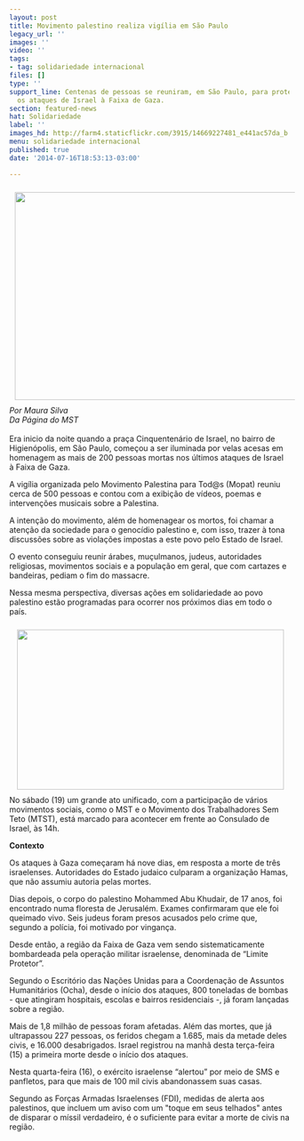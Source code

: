 ```yaml
---
layout: post
title: Movimento palestino realiza vigília em São Paulo
legacy_url: ''
images: ''
video: ''
tags:
- tag: solidariedade internacional
files: []
type: ''
support_line: Centenas de pessoas se reuniram, em São Paulo, para protestar contra
  os ataques de Israel à Faixa de Gaza.
section: featured-news
hat: Solidariedade
label: ''
images_hd: http://farm4.staticflickr.com/3915/14669227481_e441ac57da_b.jpg
menu: solidariedade internacional
published: true
date: '2014-07-16T18:53:13-03:00'

---
```

<p><img alt="" src="https://farm4.staticflickr.com/3915/14669227481_e441ac57da_b.jpg" style="float:left; height:374px; margin:10px; width:610px" /><br />
<em>Por Maura Silva<br />
Da P&aacute;gina do MST</em><br />
<br />
Era inicio da noite quando a pra&ccedil;a Cinquenten&aacute;rio de Israel, no bairro de Higien&oacute;polis, em S&atilde;o Paulo, come&ccedil;ou a ser iluminada por velas acesas em homenagem as mais de 200 pessoas mortas nos &uacute;ltimos ataques de Israel &agrave; Faixa de Gaza. &nbsp;</p>

<p>A vig&iacute;lia organizada pelo Movimento Palestina para Tod@s (Mopat) reuniu cerca de 500 pessoas e contou com a exibi&ccedil;&atilde;o de v&iacute;deos, poemas e interven&ccedil;&otilde;es musicais sobre a Palestina.</p>

<p>A inten&ccedil;&atilde;o do movimento, al&eacute;m de homenagear os mortos, foi chamar a aten&ccedil;&atilde;o da sociedade para o genoc&iacute;dio palestino e, com isso, trazer &agrave; tona discuss&otilde;es sobre as viola&ccedil;&otilde;es impostas a este povo pelo Estado de Israel.&nbsp;</p>

<p>O evento conseguiu reunir &aacute;rabes, mu&ccedil;ulmanos, judeus, autoridades religiosas, movimentos sociais e a popula&ccedil;&atilde;o em geral, que com cartazes e bandeiras, pediam o fim do massacre.</p>

<p>Nessa mesma perspectiva, diversas a&ccedil;&otilde;es em solidariedade ao povo palestino est&atilde;o programadas para ocorrer nos pr&oacute;ximos dias em todo o pa&iacute;s.&nbsp;</p>

<p><img alt="" src="https://farm4.staticflickr.com/3900/14485732309_3488968878_b.jpg" style="float:right; height:288px; margin:10px; width:480px" /></p>

<p>No s&aacute;bado (19) um grande ato unificado, com a participa&ccedil;&atilde;o de v&aacute;rios movimentos sociais, como o MST e o Movimento dos Trabalhadores Sem Teto (MTST), est&aacute; marcado para acontecer em frente ao Consulado de Israel, &agrave;s 14h. &nbsp;</p>

<p><strong>Contexto</strong></p>

<p>Os ataques &agrave; Gaza come&ccedil;aram h&aacute; nove dias, em resposta a morte de tr&ecirc;s israelenses. Autoridades do Estado judaico culparam a organiza&ccedil;&atilde;o Hamas, que n&atilde;o assumiu autoria pelas mortes.&nbsp;</p>

<p>Dias depois, o corpo do palestino Mohammed Abu Khudair, de 17 anos, foi encontrado numa floresta de Jerusal&eacute;m. Exames confirmaram que ele foi queimado vivo. Seis judeus foram presos acusados pelo crime que, segundo a pol&iacute;cia, foi motivado por vingan&ccedil;a.&nbsp;</p>

<p>Desde ent&atilde;o, a regi&atilde;o da Faixa de Gaza vem sendo sistematicamente bombardeada pela opera&ccedil;&atilde;o militar israelense, denominada de &ldquo;Limite Protetor&rdquo;.&nbsp;</p>

<p>Segundo o Escrit&oacute;rio das Na&ccedil;&otilde;es Unidas para a Coordena&ccedil;&atilde;o de Assuntos Humanit&aacute;rios (Ocha), desde o in&iacute;cio dos ataques, 800 toneladas de bombas - que atingiram hospitais, escolas e bairros residenciais -, j&aacute; foram lan&ccedil;adas sobre a regi&atilde;o.</p>

<p>Mais de 1,8 milh&atilde;o de pessoas foram afetadas. Al&eacute;m das mortes, que j&aacute; ultrapassou 227 pessoas, os feridos chegam a&nbsp;1.685, mais da metade deles civis, e 16.000 desabrigados. Israel registrou na manh&atilde; desta ter&ccedil;a-feira (15) a primeira morte desde o in&iacute;cio dos ataques.</p>

<p>Nesta quarta-feira (16), o ex&eacute;rcito israelense &ldquo;alertou&rdquo; por meio de SMS e panfletos, para que mais de 100 mil civis abandonassem suas casas.&nbsp;</p>

<p>Segundo as For&ccedil;as Armadas Israelenses (FDI), medidas de alerta aos palestinos, que incluem um aviso com um &quot;toque em seus telhados&quot; antes de disparar o m&iacute;ssil verdadeiro, &eacute; o suficiente para evitar a morte de civis na regi&atilde;o. &nbsp;</p>

<p>&nbsp;</p>
